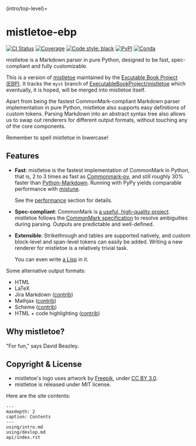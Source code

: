 (intro/top-level)=

# mistletoe-ebp

[![CI Status][travis-badge]][travis-link]
[![Coverage][coveralls-badge]][coveralls-link]
[![Code style: black][black-badge]][black-link]
[![PyPI][pypi-badge]][pypi-link]
[![Conda][conda-badge]][conda-link]

mistletoe is a Markdown parser in pure Python,
designed to be fast, spec-compliant and fully customizable.

This is a version of [mistletoe] maintained by the [Excutable Book Project (EBP)][ebp-link]. It tracks the `myst` branch of [ExecutableBookProject/mistletoe](https://github.com/ExecutableBookProject/mistletoe)
which eventually, it is hoped, will be merged into mistletoe itself.

Apart from being the fastest
CommonMark-compliant Markdown parser implementation in pure Python,
mistletoe also supports easy definitions of custom tokens.
Parsing Markdown into an abstract syntax tree
also allows us to swap out renderers for different output formats,
without touching any of the core components.

Remember to spell mistletoe in lowercase!

## Features

* **Fast**:
  mistletoe is the fastest implementation of CommonMark in Python,
  that is, 2 to 3 times as fast as [Commonmark-py][commonmark-py],
  and still roughly 30% faster than [Python-Markdown][python-markdown].
  Running with PyPy yields comparable performance with [mistune][mistune].

  See the [performance](#performance) section for details.

* **Spec-compliant**:
  CommonMark is [a useful, high-quality project][oilshell].
  mistletoe follows the [CommonMark specification][commonmark]
  to resolve ambiguities during parsing.
  Outputs are predictable and well-defined.

* **Extensible**:
  Strikethrough and tables are supported natively,
  and custom block-level and span-level tokens can easily be added.
  Writing a new renderer for mistletoe is a relatively
  trivial task.

  You can even write [a Lisp][scheme] in it.

Some alternative output formats:

* HTML
* LaTeX
* Jira Markdown ([contrib][contrib])
* Mathjax ([contrib][contrib])
* Scheme ([contrib][contrib])
* HTML + code highlighting ([contrib][contrib])

## Why mistletoe?

"For fun," says David Beazley.

## Copyright & License

* mistletoe's logo uses artwork by [Freepik][icon], under
  [CC BY 3.0][cc-by].
* mistletoe is released under MIT license.

Here are the site contents:

```{toctree}
---
maxdepth: 2
caption: Contents
---
using/intro.md
using/devlop.md
api/index.rst
```

[ebp-link]: https://github.com/ExecutableBookProject
[travis-badge]: https://travis-ci.org/ExecutableBookProject/mistletoe-ebp.svg?branch=master
[travis-link]: https://travis-ci.org/ExecutableBookProject/mistletoe-ebp
[coveralls-badge]: https://coveralls.io/repos/github/ExecutableBookProject/mistletoe-ebp/badge.svg?branch=master
[coveralls-link]: https://coveralls.io/github/ExecutableBookProject/mistletoe-ebp?branch=master
[black-badge]: https://img.shields.io/badge/code%20style-black-000000.svg
[pypi-badge]: https://img.shields.io/pypi/v/mistletoe-ebp.svg
[pypi-link]: https://pypi.org/project/mistletoe-ebp
[conda-badge]: https://anaconda.org/conda-forge/mistletoe-ebp/badges/version.svg
[conda-link]: https://anaconda.org/conda-forge/mistletoe-ebp
[black-link]: https://github.com/ambv/black
[mistletoe]: https://github.com/miyuchina/mistletoe
[mistune]: https://github.com/lepture/mistune
[python-markdown]: https://github.com/waylan/Python-Markdown
[python-markdown2]: https://github.com/trentm/python-markdown2
[commonmark-py]: https://github.com/rtfd/CommonMark-py
[oilshell]: https://www.oilshell.org/blog/2018/02/14.html
[commonmark]: https://spec.commonmark.org/
[contrib]: https://github.com/miyuchina/mistletoe/tree/master/contrib
[scheme]: https://github.com/miyuchina/mistletoe/blob/dev/contrib/scheme.py
[example-392]: https://spec.commonmark.org/0.28/#example-392
[icon]: https://www.freepik.com
[cc-by]: https://creativecommons.org/licenses/by/3.0/us/
